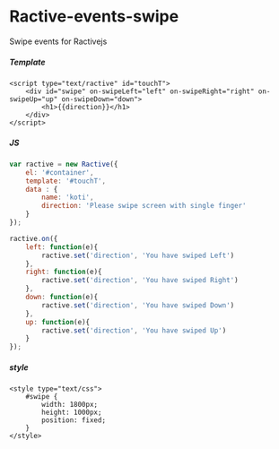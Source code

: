 Ractive-events-swipe
====================

Swipe events for Ractivejs

##### Template
```
<script type="text/ractive" id="touchT">
	<div id="swipe" on-swipeLeft="left" on-swipeRight="right" on-swipeUp="up" on-swipeDown="down">
		<h1>{{direction}}</h1>
	</div>
</script>
```

##### JS
```js
var ractive = new Ractive({
	el: '#container',
	template: '#touchT',
	data : {
		name: 'koti',
		direction: 'Please swipe screen with single finger'
	}
});

ractive.on({
	left: function(e){
		ractive.set('direction', 'You have swiped Left')
	},
	right: function(e){
		ractive.set('direction', 'You have swiped Right')
	},
	down: function(e){
		ractive.set('direction', 'You have swiped Down')
	},
	up: function(e){
		ractive.set('direction', 'You have swiped Up')
	}
});	
```

##### style
```
<style type="text/css">
	#swipe {
		width: 1800px;
		height: 1000px;
		position: fixed;
	}
</style>
```
